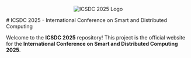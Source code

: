 <p align="center">
  <img src="https://github.com/user-attachments/assets/bb84d8a2-3fef-41e5-bf24-8c099c674e0d" alt="ICSDC 2025 Logo" />
</p>
# ICSDC 2025 - International Conference on Smart and Distributed Computing

Welcome to the **ICSDC 2025** repository! This project is the official website for the **International Conference on Smart and Distributed Computing 2025**.
